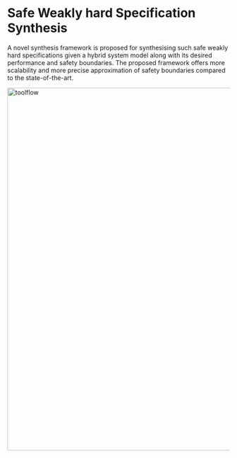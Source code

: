 # Safe Weakly hard Specification Synthesis

A novel synthesis framework is proposed for synthesising such safe weakly hard specifications given a hybrid system model along with its desired performance and safety boundaries. The proposed framework offers more scalability and more precise approximation of safety boundaries compared to the
state-of-the-art.

<img width="1609" height="820" alt="toolflow" src="https://github.com/user-attachments/assets/bfd9a084-00d1-4e8b-b9cf-ec02d1f5797a" />

